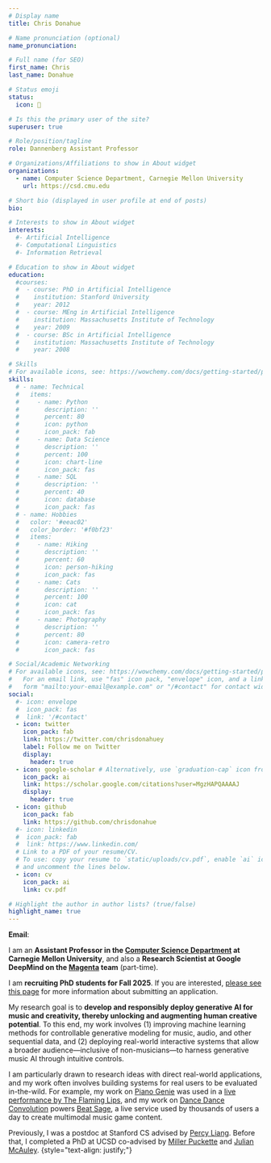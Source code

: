 ```yaml
---
# Display name
title: Chris Donahue

# Name pronunciation (optional)
name_pronunciation: 

# Full name (for SEO)
first_name: Chris
last_name: Donahue

# Status emoji
status:
  icon: 🎵

# Is this the primary user of the site?
superuser: true

# Role/position/tagline
role: Dannenberg Assistant Professor

# Organizations/Affiliations to show in About widget
organizations:
  - name: Computer Science Department, Carnegie Mellon University
    url: https://csd.cmu.edu

# Short bio (displayed in user profile at end of posts)
bio: 

# Interests to show in About widget
interests:
  #- Artificial Intelligence
  #- Computational Linguistics
  #- Information Retrieval

# Education to show in About widget
education:
  #courses:
  #  - course: PhD in Artificial Intelligence
  #    institution: Stanford University
  #    year: 2012
  #  - course: MEng in Artificial Intelligence
  #    institution: Massachusetts Institute of Technology
  #    year: 2009
  #  - course: BSc in Artificial Intelligence
  #    institution: Massachusetts Institute of Technology
  #    year: 2008

# Skills
# For available icons, see: https://wowchemy.com/docs/getting-started/page-builder/#icons
skills:
  # - name: Technical
  #   items:
  #     - name: Python
  #       description: ''
  #       percent: 80
  #       icon: python
  #       icon_pack: fab
  #     - name: Data Science
  #       description: ''
  #       percent: 100
  #       icon: chart-line
  #       icon_pack: fas
  #     - name: SQL
  #       description: ''
  #       percent: 40
  #       icon: database
  #       icon_pack: fas
  # - name: Hobbies
  #   color: '#eeac02'
  #   color_border: '#f0bf23'
  #   items:
  #     - name: Hiking
  #       description: ''
  #       percent: 60
  #       icon: person-hiking
  #       icon_pack: fas
  #     - name: Cats
  #       description: ''
  #       percent: 100
  #       icon: cat
  #       icon_pack: fas
  #     - name: Photography
  #       description: ''
  #       percent: 80
  #       icon: camera-retro
  #       icon_pack: fas

# Social/Academic Networking
# For available icons, see: https://wowchemy.com/docs/getting-started/page-builder/#icons
#   For an email link, use "fas" icon pack, "envelope" icon, and a link in the
#   form "mailto:your-email@example.com" or "/#contact" for contact widget.
social:
  #- icon: envelope
  #  icon_pack: fas
  #  link: '/#contact'
  - icon: twitter
    icon_pack: fab
    link: https://twitter.com/chrisdonahuey
    label: Follow me on Twitter
    display:
      header: true
  - icon: google-scholar # Alternatively, use `graduation-cap` icon from `fas` icon pack
    icon_pack: ai
    link: https://scholar.google.com/citations?user=MgzHAPQAAAAJ
    display:
      header: true
  - icon: github
    icon_pack: fab
    link: https://github.com/chrisdonahue
  #- icon: linkedin
  #  icon_pack: fab
  #  link: https://www.linkedin.com/
  # Link to a PDF of your resume/CV.
  # To use: copy your resume to `static/uploads/cv.pdf`, enable `ai` icons in `params.yaml`,
  # and uncomment the lines below.
  - icon: cv
    icon_pack: ai
    link: cv.pdf

# Highlight the author in author lists? (true/false)
highlight_name: true
---
```

<script defer src="js/scramble.js" ></script>
<script defer src="js/index.js" ></script>

**Email**: <span id="email-scrambler"></span>

I am an **Assistant Professor in the [Computer Science Department](https://csd.cmu.edu/) at Carnegie Mellon University**, and also a **Research Scientist at Google DeepMind on the [Magenta](https://magenta.tensorflow.org) team** (part-time).

I am **recruiting PhD students for Fall 2025**. If you are interested, [please see this page](https://github.com/gclef-cmu/apply/) for more information about submitting an application.

My research goal is to **develop and responsibly deploy generative AI for music and creativity, thereby unlocking and augmenting human creative potential**. To this end, my work involves (1) improving machine learning methods for controllable generative modeling for music, audio, and other sequential data, and (2) deploying real-world interactive systems that allow a broader audience&#8212;inclusive of non-musicians&#8212;to harness generative music AI through intuitive controls. 

I am particularly drawn to research ideas with direct real-world applications, and my work often involves building systems for real users to be evaluated in-the-wild. For example, my work on [Piano Genie](https://magenta.tensorflow.org/pianogenie) was used in a [live performance by The Flaming Lips](https://magenta.tensorflow.org/fruitgenie), and my work on [Dance Dance Convolution](https://www.theverge.com/2017/3/24/15047328/dance-dance-revolution-ai-neural-network-choreography) powers [Beat Sage](https://beatsage.com/), a live service used by thousands of users a day to create multimodal music game content.

Previously, I was a postdoc at Stanford CS advised by [Percy Liang](https://cs.stanford.edu/~pliang/). Before that, I completed a PhD at UCSD co-advised by [Miller Puckette](https://msp.ucsd.edu/) and [Julian McAuley](https://cseweb.ucsd.edu/~jmcauley/).
{style="text-align: justify;"}
